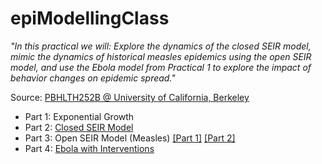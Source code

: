 # epiModellingClass


_"In this practical we will: Explore the dynamics of the closed SEIR model, mimic the dynamics of historical measles epidemics using the open SEIR model, and use the Ebola model from Practical 1 to explore the impact of behavior changes on
epidemic spread."_

Source: [PBHLTH252B @ University of California, Berkeley](https://www.marshalllab.com/courses.html)

* Part 1: Exponential Growth
* Part 2: [Closed SEIR Model](https://github.com/Chipdelmal/epiModellingClass/blob/master/Practical01/SEIR.ipynb)
* Part 3: Open SEIR Model (Measles) [[Part 1]](https://github.com/Chipdelmal/epiModellingClass/blob/master/Practical02/SEIR_Open.ipynb) [[Part 2]](https://github.com/Chipdelmal/epiModellingClass/blob/master/Practical02/Measles.ipynb)
* Part 4: [Ebola with Interventions](https://github.com/Chipdelmal/epiModellingClass/blob/master/Practical02/ebolaInterventions.ipynb)
